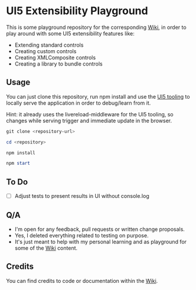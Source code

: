 # UI5 Extensibility Playground

This is some playground repository for the corresponding [Wiki](https://github.com/SAPMarco/SAPMarco.github.io/wiki), in order to play around with some UI5 extensibility features like:

* Extending standard controls
* Creating custom controls
* Creating XMLComposite controls
* Creating a library to bundle controls

## Usage

You can just clone this repository, run npm install and use the [UI5 tooling](https://github.com/SAP/ui5-tooling) to locally serve the application in order to debug/learn from it. 

Hint: it already uses the livereload-middleware for the UI5 tooling, so changes while serving trigger and immediate update in the browser.

```powershell
git clone <repository-url>

cd <repository>

npm install

npm start
```

## To Do

- [ ] Adjust tests to present results in UI without console.log

## Q/A

- I'm open for any feedback, pull requests or written change proposals.
- Yes, I deleted everything related to testing on purpose.
- It's just meant to help with my personal learning and as playground for some of the [Wiki](https://github.com/SAPMarco/SAPMarco.github.io/wiki) content.

## Credits

You can find credits to code or documentation within the [Wiki](https://github.com/SAPMarco/SAPMarco.github.io/wiki).
